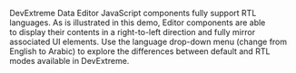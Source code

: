 DevExtreme Data Editor JavaScript components fully support RTL languages. As&nbsp;is&nbsp;illustrated in&nbsp;this demo, Editor components are able to&nbsp;display their contents in&nbsp;a&nbsp;right-to-left direction and fully mirror associated&nbsp;UI elements. Use the language drop-down menu (change from English to&nbsp;Arabic) to&nbsp;explore the differences between default and RTL modes available in&nbsp;DevExtreme.